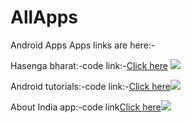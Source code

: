 # AllApps
Android Apps
Apps links are here:-
 
 Hasenga bharat:-code link:-<a href="https://github.com/vikashumain/IndianComedyapp">Click here</a> <a href="http://www.droidbin.com/p1bfnv7ggp1dih7cm1iu4jtn18u33"><img src="https://github.com/vikashumain/AllApps/blob/master/get-it-on.png"></a>
 
 Android tutorials:-code link:-<a href="https://github.com/vikashumain/Lastreader">Click here</a><a href="http://www.droidbin.com/p1bfnvmj7o1g511eg81nvh1nqv59a3"><img src="https://github.com/vikashumain/AllApps/blob/master/get-it-on.png"></a>
 
 About India app:-code link<a href="https://github.com/vikashumain/Lastreader">Click here</a><a href="http://www.droidbin.com/p1bfnvlfkvqu01t377af12e4ade3"><img src="https://github.com/vikashumain/AllApps/blob/master/get-it-on.png"></a>

